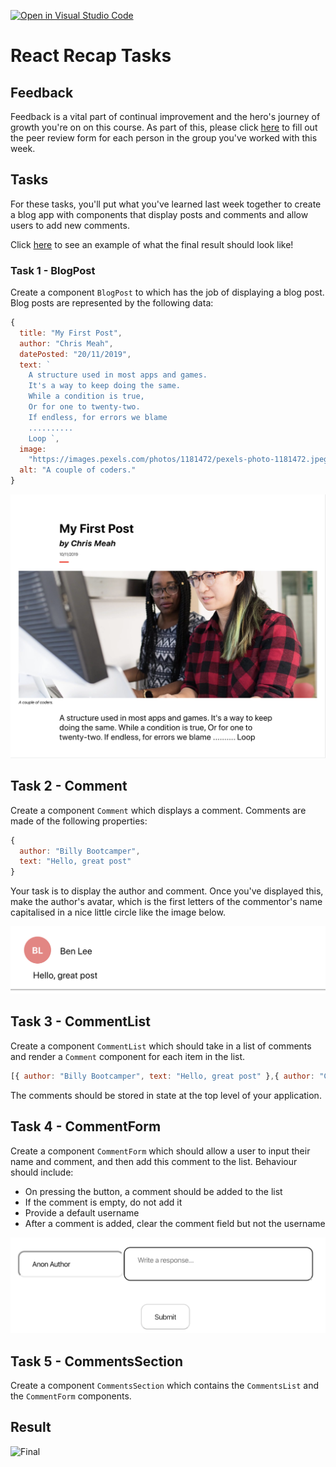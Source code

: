 [![Open in Visual Studio Code](https://classroom.github.com/assets/open-in-vscode-f059dc9a6f8d3a56e377f745f24479a46679e63a5d9fe6f495e02850cd0d8118.svg)](https://classroom.github.com/online_ide?assignment_repo_id=6656982&assignment_repo_type=AssignmentRepo)
# React Recap Tasks

## Feedback

Feedback is a vital part of continual improvement and the hero's journey of growth you're on on this course. As part of this, please click [here](https://forms.gle/BJWLNvSgKsp9rkbF8) to fill out the peer review form for each person in the group you've worked with this week.

## Tasks

For these tasks, you'll put what you've learned last week together to create a blog app with components that display posts and comments and allow users to add new comments.

Click [here](Final.png) to see an example of what the final result should look like!

### Task 1 - BlogPost

Create a component `BlogPost` to which has the job of displaying a blog post. Blog posts are represented by the following data:

```JavaScript
{
  title: "My First Post",
  author: "Chris Meah",
  datePosted: "20/11/2019",
  text: `
    A structure used in most apps and games.
    It's a way to keep doing the same.
    While a condition is true,
    Or for one to twenty-two.
    If endless, for errors we blame
    ..........
    Loop `,
  image:
    "https://images.pexels.com/photos/1181472/pexels-photo-1181472.jpeg?auto=compress&cs=tinysrgb&dpr=2&h=750&w=1260",
  alt: "A couple of coders."
}
```

![BlogPost](BlogPost.png)

## Task 2 - Comment

Create a component `Comment` which displays a comment. Comments are made of the following properties:

```JavaScript
{
  author: "Billy Bootcamper",
  text: "Hello, great post"
}
```

Your task is to display the author and comment. Once you've displayed this, make the author's avatar, which is the first letters of the commentor's name capitalised in a nice little circle like the image below.

![Comment](Comment.png)

## Task 3 - CommentList

Create a component `CommentList` which should take in a list of comments and render a `Comment` component for each item in the list.

```JavaScript
[{ author: "Billy Bootcamper", text: "Hello, great post" },{ author: "Chris Meah", text: "Many thank yous" }]
```

The comments should be stored in state at the top level of your application.

## Task 4 - CommentForm

Create a component `CommentForm` which should allow a user to input their name and comment, and then add this comment to the list. Behaviour should include:

- On pressing the button, a comment should be added to the list
- If the comment is empty, do not add it
- Provide a default username
- After a comment is added, clear the comment field but not the username

![CommentForm](CommentForm.png)

## Task 5 - CommentsSection

Create a component `CommentsSection` which contains the `CommentsList` and the `CommentForm` components.

## Result

![Final](Final.png)

